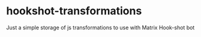 # hookshot-transformations
Just a simple storage of js transformations to use with Matrix Hook-shot bot
